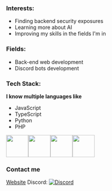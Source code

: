 ### Interests:
- Finding backend security exposures
- Learning more about AI
- Improving my skills in the fields I'm in
### Fields:
- Back-end web development
- Discord bots development
### Tech Stack:
**I know multiple languages like**
- JavaScript
- TypeScript
- Python
- PHP

<img src="https://api.kai-to.pro/assets/images/javascript.jpg" width="60" height="60"><img src="https://api.kai-to.pro/assets/images/typescript.jpg" width="60" height="60"><img src="https://api.kai-to.pro/assets/images/python.png" width="60" height="60"><img src="https://api.kai-to.pro/assets/images/php.png" width="60" height="60">

### Contact me 
[Website](https://flare.sbs)
Discord: 
[![Discord](https://discord.c99.nl/widget/theme-1/1056301362041868440.png)](https://discord.com/users/1056301362041868440)

